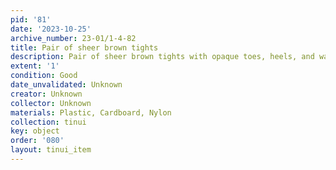 ```yaml
---
pid: '81'
date: '2023-10-25'
archive_number: 23-01/1-4-82
title: Pair of sheer brown tights
description: Pair of sheer brown tights with opaque toes, heels, and waistband
extent: '1'
condition: Good
date_unvalidated: Unknown
creator: Unknown
collector: Unknown
materials: Plastic, Cardboard, Nylon
collection: tinui
key: object
order: '080'
layout: tinui_item
---
```

